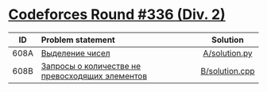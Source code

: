 # [Codeforces Round #336 (Div. 2)](http://codeforces.com/contest/608)

| ID   | Problem statement                                                                                 | Solution                           |
|:----:|:--------------------------------------------------------------------------------------------------|:----------------------------------:|
| 608A | [Выделение чисел                                   ](http://codeforces.com/contest/608/problem/A) | [A/solution.py](A/solution.py)     |
| 608B | [Запросы о количестве не превосходящих элементов   ](http://codeforces.com/contest/608/problem/B) | [B/solution.cpp](B/solution.cpp)   |
